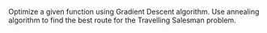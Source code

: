 
Optimize a given function using Gradient Descent algorithm. Use annealing algorithm to find the best route for the Travelling Salesman problem.
